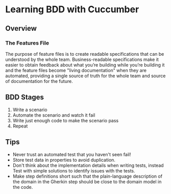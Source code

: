 # Learning BDD with Cuccumber

## Overview
### The Features File
The purpose of feature files is to create readable specifications that can be understood by the whole team. Business-readable specifications make it easier to obtain feedback about what you’re building while you’re building it and the feature files become "living documentation" when they are automated, providing a single source of truth for the whole team and source of documentation for the future.

## BDD Stages
1. Write a scenario
2. Automate the scenario and watch it fail
3. Write just enough code to make the scenario pass
4. Repeat

## Tips
* Never trust an automated test that you haven't seen fail!
* Store test data in properties to avoid duplication.
* Don't think about the implementation details when writing tests, instead Test with simple solutions to identify issues with the tests.
* Make step definitions short such that the plain-language description of the domain in the Gherkin step should be close to the domain model in the code.